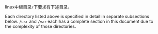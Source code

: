 linux中根目录`/`下要求有下述目录。

<img title="" src="file:///D:/work/LearnNotes/img_src/FHS_root.png" alt="" data-align="left">Each directory listed above is specified in detail in separate subsections below. `/usr` and `/var` each has a complete section in this document due to the complexity of those directories.


